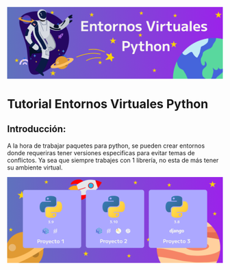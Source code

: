 <img src='src/img/Titular.png'>

# Tutorial Entornos Virtuales Python

## Introducción:

A la hora de trabajar paquetes para python, se pueden crear entornos donde requeriras tener versiones especificas para evitar temas de conflictos. Ya sea que siempre trabajes con 1 librería, no esta de más tener su ambiente virtual.

<img src='src/img/Proyectos.png'>